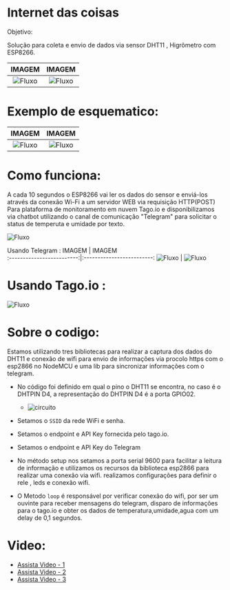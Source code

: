 # Internet das coisas

Objetivo:

  Solução para coleta e envio de dados  via sensor DHT11 , Higrômetro com ESP8266.

IMAGEM                     |  IMAGEM  
:-------------------------:|:-------------------------:
 ![Fluxo](/assets/img-02.jpeg) |  ![Fluxo](/assets/imgReal.png) 

# Exemplo de esquematico:

IMAGEM                     |  IMAGEM  
:-------------------------:|:-------------------------:
![Fluxo](/assets/esquematico.PNG)  |  ![Fluxo](/assets/Capturar.PNG)

# Como funciona:

A cada 10 segundos o ESP8266 vai ler os dados do sensor e enviá-los 
através da conexão Wi-Fi a um servidor WEB via requisição HTTP(POST) Para
plataforma de monitoramento em nuvem Tago.io e disponibilizamos via chatbot utilizando o
canal de comunicação "Telegram" para solicitar o status de temperuta e umidade por texto.

![Fluxo](/assets/telegrama.png)
 
Usando Telegram :
IMAGEM                     |  IMAGEM  
:-------------------------:|:-------------------------:
![Fluxo](/assets/botfiap.jpeg)  |  ![Fluxo](/assets/img-01.jpeg)

  
# Usando Tago.io :
  ![Fluxo](/assets/img.png)

# Sobre o codigo:

  Estamos utilizando tres bibliotecas para realizar a captura dos dados do DHT11 
  e conexão de wifi para envio de informações via procolo https com o esp2866 no NodeMCU e uma
  lib para sincronizar informações com o telegram.
    
   - No código foi definido em qual o pino o DHT11 se encontra, no caso é o DHTPIN D4, a 
     representação do DHTPIN D4 é a porta GPIO02.   
     
     - ![circuito](/assets/circuito.jpg)
     
   - Setamos o `SSID` da rede WiFi e senha.
   
   - Setamos o endpoint e API Key fornecida pelo tago.io.
   - Setamos o endpoint e API Key do Telegram
    
   - No método setup nos setamos a porta serial 9600 para facilitar a leitura de informação e 
     utilizamos os recursos da biblioteca esp2866 para realizar uma conexão via wifi. realizamos
     configurações para definir o rele , leds e conexão wifi.
     
   - O Metodo `loop` é responsável por verificar conexão do wifi, por ser
     um ouvinte para receber mensagens do telegram, disparo de informações para o tago.io e
     obter os dados de temperatura,umidade,agua com um delay de 0,1 segundos.
     
      
# Video:
  - [Assista Video - 1](https://www.youtube.com/watch?v=Rnye98CtzP4 " 1 - Montagem")
  - [Assista Video - 2](https://www.youtube.com/watch?v=sgqao4sSsZ4 " 2 - Montagem")
  - [Assista Video - 3](https://www.youtube.com/watch?v=Sl8khDUYwcM " 3 - Montagem")


